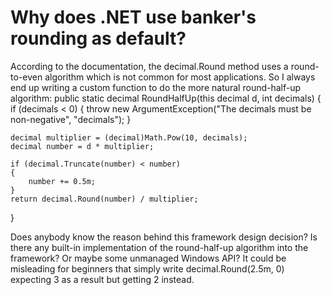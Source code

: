 
# Why does .NET use banker's rounding as default?

According to the documentation, the decimal.Round method uses a round-to-even algorithm which is not common for most applications. So I always end up writing a custom function to do the more natural round-half-up algorithm:
public static decimal RoundHalfUp(this decimal d, int decimals)
{
    if (decimals < 0)
    {
        throw new ArgumentException("The decimals must be non-negative", 
            "decimals");
    }

    decimal multiplier = (decimal)Math.Pow(10, decimals);
    decimal number = d * multiplier;

    if (decimal.Truncate(number) < number)
    {
        number += 0.5m;
    }
    return decimal.Round(number) / multiplier;
}

Does anybody know the reason behind this framework design decision?
Is there any built-in implementation of the round-half-up algorithm into the framework? Or maybe some unmanaged Windows API?
It could be misleading for beginners that simply write decimal.Round(2.5m, 0) expecting 3 as a result but getting 2 instead.

        